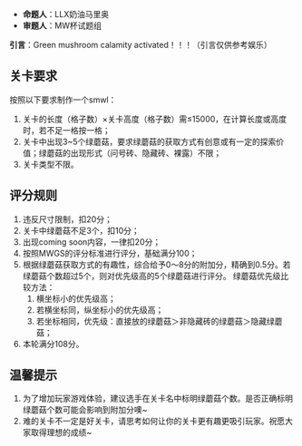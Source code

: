 - **命题人**：LLX奶油马里奥
- **审题人**：MW杯试题组

**引言**：Green mushroom calamity activated！！！（引言仅供参考娱乐）

## 关卡要求

按照以下要求制作一个smwl：

1. 关卡的长度（格子数）×关卡高度（格子数）需≤15000，在计算长度或高度时，若不足一格按一格；
2. 关卡中出现3~5个绿蘑菇，要求绿蘑菇的获取方式有创意或有一定的探索价值；绿蘑菇的出现形式（问号砖、隐藏砖、裸露）不限；
3. 关卡类型不限。

## 评分规则

1. 违反尺寸限制，扣20分；
2. 关卡中绿蘑菇不足3个，扣10分；
3. 出现coming soon内容，一律扣20分；
4. 按照MWGS的评分标准进行评分，基础满分100；
5. 根据绿蘑菇获取方式的有趣性，综合给予0～8分的附加分，精确到0.5分。若绿蘑菇个数超过5个，则对优先级高的5个绿蘑菇进行评分。
    绿蘑菇优先级比较方法：
    1. 横坐标小的优先级高；
    2. 若横坐标同，纵坐标小的优先级高；
    3. 若坐标相同，优先级：直接放的绿蘑菇＞非隐藏砖的绿蘑菇＞隐藏绿蘑菇；
6. 本轮满分108分。

## 温馨提示

1. 为了增加玩家游戏体验，建议选手在关卡名中标明绿蘑菇个数。是否正确标明绿蘑菇个数可能会影响到附加分噢~
2. 难的关卡不一定是好关卡，请思考如何让你的关卡更有趣更吸引玩家。祝愿大家取得理想的成绩~